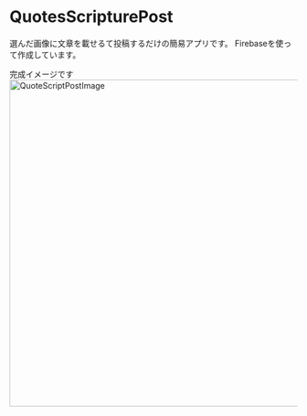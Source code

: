 # QuotesScripturePost

選んだ画像に文章を載せるて投稿するだけの簡易アプリです。
Firebaseを使って作成しています。

完成イメージです
<br>
<img width="572" alt="QuoteScriptPostImage" src="https://user-images.githubusercontent.com/46615146/76678188-1aea4e00-6619-11ea-94a0-098843470ff7.png">
